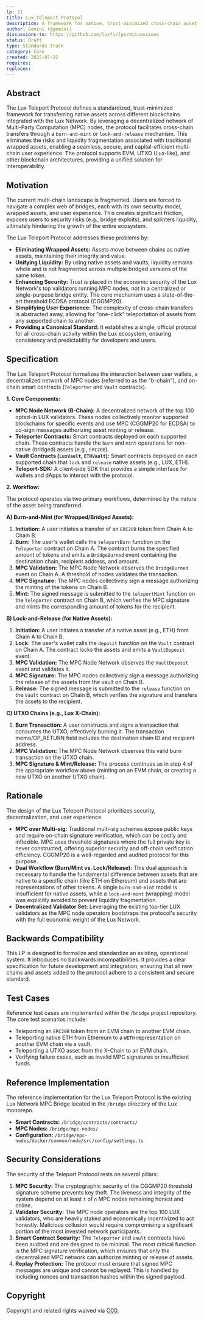 ```yaml
---
lp: 21
title: Lux Teleport Protocol
description: A framework for native, trust-minimized cross-chain asset transfers using MPC-powered burn-and-mint or lock-and-release mechanisms.
author: Gemini (@gemini)
discussions-to: https://github.com/luxfi/lps/discussions
status: Draft
type: Standards Track
category: Core
created: 2025-07-22
requires:
replaces:
---
```


## Abstract

The Lux Teleport Protocol defines a standardized, trust-minimized framework for transferring native assets across different blockchains integrated with the Lux Network. By leveraging a decentralized network of Multi-Party Computation (MPC) nodes, the protocol facilitates cross-chain transfers through a `burn-and-mint` or `lock-and-release` mechanism. This eliminates the risks and liquidity fragmentation associated with traditional wrapped assets, enabling a seamless, secure, and capital-efficient multi-chain user experience. The protocol supports EVM, UTXO (Lux-like), and other blockchain architectures, providing a unified solution for interoperability.

## Motivation

The current multi-chain landscape is fragmented. Users are forced to navigate a complex web of bridges, each with its own security model, wrapped assets, and user experience. This creates significant friction, exposes users to security risks (e.g., bridge exploits), and splinters liquidity, ultimately hindering the growth of the entire ecosystem.

The Lux Teleport Protocol addresses these problems by:

*   **Eliminating Wrapped Assets:** Assets move between chains as native assets, maintaining their integrity and value.
*   **Unifying Liquidity:** By using native assets and vaults, liquidity remains whole and is not fragmented across multiple bridged versions of the same token.
*   **Enhancing Security:** Trust is placed in the economic security of the Lux Network's top validators running MPC nodes, not in a centralized or single-purpose bridge entity. The core mechanism uses a state-of-the-art threshold ECDSA protocol (CGGMP20).
*   **Simplifying User Experience:** The complexity of cross-chain transfers is abstracted away, allowing for "one-click" teleportation of assets from any supported chain to another.
*   **Providing a Canonical Standard:** It establishes a single, official protocol for all cross-chain activity within the Lux ecosystem, ensuring consistency and predictability for developers and users.

## Specification

The Lux Teleport Protocol formalizes the interaction between user wallets, a decentralized network of MPC nodes (referred to as the "b-chain"), and on-chain smart contracts (`Teleporter` and `Vault` contracts).

**1. Core Components:**

*   **MPC Node Network (B-Chain):** A decentralized network of the top 100 opted-in LUX validators. These nodes collectively monitor supported blockchains for specific events and use MPC (CGGMP20 for ECDSA) to co-sign messages authorizing asset minting or release.
*   **Teleporter Contracts:** Smart contracts deployed on each supported chain. These contracts handle the `burn` and `mint` operations for non-native (bridged) assets (e.g., `ERC20B`).
*   **Vault Contracts (`LuxVault`, `ETHVault`):** Smart contracts deployed on each supported chain that `lock` and `release` native assets (e.g., LUX, ETH).
*   **Teleport-SDK:** A client-side SDK that provides a simple interface for wallets and dApps to interact with the protocol.

**2. Workflow:**

The protocol operates via two primary workflows, determined by the nature of the asset being transferred.

**A) Burn-and-Mint (for Wrapped/Bridged Assets):**

1.  **Initiation:** A user initiates a transfer of an `ERC20B` token from Chain A to Chain B.
2.  **Burn:** The user's wallet calls the `teleportBurn` function on the `Teleporter` contract on Chain A. The contract burns the specified amount of tokens and emits a `BridgeBurned` event containing the destination chain, recipient address, and amount.
3.  **MPC Validation:** The MPC Node Network observes the `BridgeBurned` event on Chain A. A threshold of nodes validates the transaction.
4.  **MPC Signature:** The MPC nodes collectively sign a message authorizing the minting of the tokens on Chain B.
5.  **Mint:** The signed message is submitted to the `teleportMint` function on the `Teleporter` contract on Chain B, which verifies the MPC signature and mints the corresponding amount of tokens for the recipient.

**B) Lock-and-Release (for Native Assets):**

1.  **Initiation:** A user initiates a transfer of a native asset (e.g., ETH) from Chain A to Chain B.
2.  **Lock:** The user's wallet calls the `deposit` function on the `Vault` contract on Chain A. The contract locks the assets and emits a `VaultDeposit` event.
3.  **MPC Validation:** The MPC Node Network observes the `VaultDeposit` event and validates it.
4.  **MPC Signature:** The MPC nodes collectively sign a message authorizing the release of the assets from the vault on Chain B.
5.  **Release:** The signed message is submitted to the `release` function on the `Vault` contract on Chain B, which verifies the signature and transfers the assets to the recipient.

**C) UTXO Chains (e.g., Lux X-Chain):**

1.  **Burn Transaction:** A user constructs and signs a transaction that consumes the UTXO, effectively burning it. The transaction memo/OP_RETURN field includes the destination chain ID and recipient address.
2.  **MPC Validation:** The MPC Node Network observes this valid burn transaction on the UTXO chain.
3.  **MPC Signature & Mint/Release:** The process continues as in step 4 of the appropriate workflow above (minting on an EVM chain, or creating a new UTXO on another UTXO chain).

## Rationale

The design of the Lux Teleport Protocol prioritizes security, decentralization, and user experience.

*   **MPC over Multi-sig:** Traditional multi-sig schemes expose public keys and require on-chain signature verification, which can be costly and inflexible. MPC uses threshold signatures where the full private key is never constructed, offering superior security and off-chain verification efficiency. CGGMP20 is a well-regarded and audited protocol for this purpose.
*   **Dual Workflow (Burn/Mint vs. Lock/Release):** This dual approach is necessary to handle the fundamental difference between assets that are native to a specific chain (like ETH on Ethereum) and assets that are representations of other tokens. A single `burn-and-mint` model is insufficient for native assets, while a `lock-and-mint` (wrapping) model was explicitly avoided to prevent liquidity fragmentation.
*   **Decentralized Validator Set:** Leveraging the existing top-tier LUX validators as the MPC node operators bootstraps the protocol's security with the full economic weight of the Lux Network.

## Backwards Compatibility

This LP is designed to formalize and standardize an existing, operational system. It introduces no backwards incompatibilities. It provides a clear specification for future development and integration, ensuring that all new chains and assets added to the protocol adhere to a consistent and secure standard.

## Test Cases

Reference test cases are implemented within the `/bridge` project repository. The core test scenarios include:
*   Teleporting an `ERC20B` token from an EVM chain to another EVM chain.
*   Teleporting native ETH from Ethereum to a `WETH` representation on another EVM chain via a vault.
*   Teleporting a UTXO asset from the X-Chain to an EVM chain.
*   Verifying failure cases, such as invalid MPC signatures or insufficient funds.

## Reference Implementation

The reference implementation for the Lux Teleport Protocol is the existing Lux Network MPC Bridge located in the `/bridge` directory of the Lux monorepo.
*   **Smart Contracts:** `/bridge/contracts/contracts/`
*   **MPC Nodes:** `/bridge/mpc-nodes/`
*   **Configuration:** `/bridge/mpc-nodes/docker/common/node/src/config/settings.ts`

## Security Considerations

The security of the Teleport Protocol rests on several pillars:
1.  **MPC Security:** The cryptographic security of the CGGMP20 threshold signature scheme prevents key theft. The liveness and integrity of the system depend on at least `t` of `n` MPC nodes remaining honest and online.
2.  **Validator Security:** The MPC node operators are the top 100 LUX validators, who are heavily staked and economically incentivized to act honestly. Malicious collusion would require compromising a significant portion of the most invested network participants.
3.  **Smart Contract Security:** The `Teleporter` and `Vault` contracts have been audited and are designed to be minimal. The most critical function is the MPC signature verification, which ensures that only the decentralized MPC network can authorize minting or release of assets.
4.  **Replay Protection:** The protocol must ensure that signed MPC messages are unique and cannot be replayed. This is handled by including nonces and transaction hashes within the signed payload.

## Copyright

Copyright and related rights waived via [CC0](https://creativecommons.org/publicdomain/zero/1.0/).
